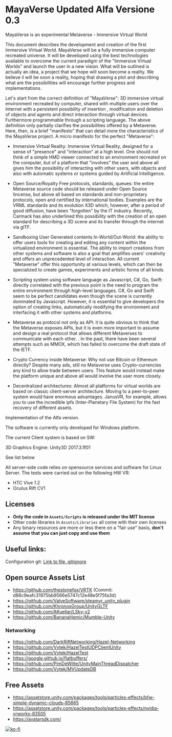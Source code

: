# MayaVerse Updated Alfa Versione 0.3

MayaVerse is an experimental Metaverse - Immersive Virtual World

This document describes the development and creation of the first Immersive Virtual World. MayaVerse will be a fully immersive computer recreated universe. It will be developed using the best technologies available to overcome the current paradigm of the "Immersive Virtual Worlds" and launch the user in a new vision.
What will be outlined is actually an idea, a project that we hope will soon become a reality. We believe il will be soon a reality, hoping that drawing a plot and describing what are the possibilities will encourage further progress and implementations.

Let's start from the correct definition of "MayaVerse":
3D immersive virtual environment recreated by computer, shared with multiple users over the Internet with a persistent possibility of insertion , modification and deletion of objects and agents and direct interaction through virtual devices. Furthermore programmable through a scripting language.
The above definition only partially clarifies the possibilities offered by a Metaverse. Here, then, is a brief "manifesto" that can detail more the characteristics of the MayaVerse project.
A micro manifesto for the perfect "Metaverse":

* Immersive Virtual Reality: Immersive Virtual Reality, designed for a sense of "presence" and "interaction" at a high level. One should not think of a simple HMD viewer connected to an environment recreated on the computer, but of a platform that "involves" the user and above all gives him the possibility of interacting with other users, with objects and also with automatic systems or systems guided by Artificial Intelligence.

* Open Source/Royalty Free protocols, standards, queues: the entire Metaverse source code should be released under Open Source lincense, but above all based on standards and non-proprietary protocols, open and certified by international bodies. Examples are the VRML standards and its evolution X3D which, however, after a period of good diffusion, have been "forgotten" by the IT industry. Recently, Carmack has also underlined this possibility with the creation of an open standard for describing a 3D scene and its transfer through the internet via glTF.

* Sandboxing User Generated contents In-World/Out-World: the ability to offer users tools for creating and editing any content within the virtualized environment is essential. The ability to import creations from other systems and software is also a goal that amplifies users' creativity and offers an unprecedented level of interaction. All current "Metaverse" offer this opportunity at various levels, which can then be specialized to create games, experiments and artistic forms of all kinds.

* Scripting system using software language as Javascript, C#, Go, Swift: directly correlated with the previous point is the need to program the entire environment through high-level languages. C#, Go and Swift seem to be perfect candidates even though the scene is currently dominated by Javascript. However, it is essential to give developers the option of creating links, automatically modifying the environment and interfacing it with other systems and platforms.

* Metaverse as protocol not only as API: it is quite obvious to think that the Metaverse exposes APIs, but it is even more important to assume and design a real protocol that allows different Metaverses to communicate with each other. . In the past, there have been several attempts such as MMOX, which has failed to overcome the draft state of the IETF.

* Crypto Currency inside Metaverse: Why not use Bitcoin or Ethereum directly? Despite many ads, still no Metaverse uses Crypto-currencies any kind to allow trade between users. This feature would instead make the platform unique and above all would involve the user more closely.

* Decentralized architectures: Almost all platforms for virtual worlds are based on classic client-server architecture. Moving to a peer-to-peer system would have enormous advantages. JanusVR, for example, allows you to use the incredible ipfs (Inter-Planetary File System) for the fast recovery of different assets.

Implementation of the Alfa version.

The software is currently only developed for Windows platform.

The current Client system is based on SW:

3D Graphics Engine: Unity3D 2017.3.1f01

See list below

All server-side code relies on opensource services and software for Linux Server.
The tests were carried out on the following HW VR:

 - HTC Vive 1.2 
 - Oculus Rift CV1
 
## Licenses

 - **Only the code in `Assets/Scripts` is released under the MIT license**
 - Other code libraries in `Assets/Libraries` all come with their own licenses
 - Any binary resources are more or less there on a "fair use" basis, **don't assume that you can just copy and use them**

## Useful links:
Configuration git:
[Link to file .gitignore](https://gist.github.com/Shogan/dad6786c58c5ad88e0ec)

## Open source Assets List ##

- https://github.com/thestonefox/VRTK (Commit: d88c9eafc31975bb9566e5747c12e48e5f75fa3d)
- https://github.com/ValveSoftware/steamvr_unity_plugin
- https://github.com/KhronosGroup/UnityGLTF
- https://github.com/AKuellar/LSky-v2
- https://github.com/BananaHemic/Mumble-Unity

### Networking ###

- https://github.com/DarkRiftNetworking/Hazel-Networking
- https://github.com/Vytek/HazelTestUDPClientUnity
- https://github.com/Vytek/HazelTest
- https://google.github.io/flatbuffers/
- https://github.com/PimDeWitte/UnityMainThreadDispatcher
- https://github.com/Vytek/MVUpdateDB

## Free Assets ##

- https://assetstore.unity.com/packages/tools/particles-effects/bfw-simple-dynamic-clouds-85665
- https://assetstore.unity.com/packages/tools/particles-effects/nvidia-vrworks-83505
- https://avatarsdk.com/

[![ko-fi](https://www.ko-fi.com/img/donate_sm.png)](https://ko-fi.com/V7V4EXM8)
